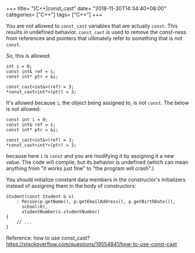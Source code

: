 +++
title= "[C++]const_cast"
date= "2018-11-30T14:34:40+08:00"
categories= ["C++"]
tags= ["C++"]
+++

You are not allowed to `const_cast` variables that are actually `const`. This results in undefined behavior. `const_cast` is used to remove the const-ness from references and pointers that ultimately refer to something that is not `const`.

So, this is allowed:

    int i = 0;
    const int& ref = i;
    const int* ptr = &i;

    const_cast<int&>(ref) = 3;
    *const_cast<int*>(ptr) = 3;
    
It's allowed because `i`, the object being assigned to, is not `const`. The below is not allowed:

    const int i = 0;
    const int& ref = i;
    const int* ptr = &i;

    const_cast<int&>(ref) = 3;
    *const_cast<int*>(ptr) = 3;

because here `i` is `const` and you are modifying it by assigning it a new value. The code will compile, but its behavior is undefined (which can mean anything from "it works just fine" to "the program will crash".)

You should initialize constant data members in the constructor's initializers instead of assigning them in the body of constructors:

    Student(const Student & s) 
        : Person(p.getName(), p.getEmailAddress(), p.getBirthDate()),
          school(0),
          studentNumber(s.studentNumber)
    {
        // ...
    }


Reference: how to use const_cast?  
https://stackoverflow.com/questions/19554841/how-to-use-const-cast